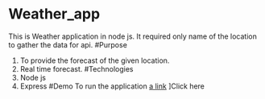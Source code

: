 # Weather_app
This is Weather application in node js. It required only name of the location to gather the data for api.
#Purpose
1. To provide the forecast of the given location.
2. Real time forecast.
#Technologies
1. Node js
2. Express
#Demo
To run the application [a link]("https://pranav-weather-application.herokuapp.com) ]Click here</a>
